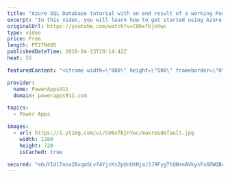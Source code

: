 ```yaml
---
title: "Azure SQL Database tutorial with an end result of a working PowerApps sql app"
excerpt: "In this video, you will learn how to get started using Azure SQL Databases. This video is focused on making sense to technical and non-technical users alike with a focus on getting you productive as quickly as possible.    If you are into PowerApps this is everything you need to know to go from building"
originalUrl: https://youtube.com/watch?v=CO6xfbjnYwc
type: video
price: Free
length: PT27M49S
publishedDateTime: 2018-04-13T20:14:42Z
heat: 55

featuredContent: "<iframe width=\"800\" height=\"500\" frameborder=\"0\" src=\"https://www.youtube.com/embed/CO6xfbjnYwc\" allow=\"accelerometer; autoplay; encrypted-media; gyroscope; picture-in-picture\" allowfullscreen></iframe>"

provider:
  name: PowerApps911
  domain: powerapps911.com

topics:
  - Power Apps

images:
  - url: https://i.ytimg.com/vi/CO6xfbjnYwc/maxresdefault.jpg
    width: 1280
    height: 720
    isCached: true

secured: "e6uYId1Tnoa2BxqmSLvf4YjzKsZpUnUYNja/2J9FygTtQN+nAVkysFsGDWQBeisFLgdlE8j+752AJuX2Lyk5gSq2PjraVUIy0yIcPcXKScjkSD/uh3Okvp0VH11qOTBHaBEwK5Ovh31dKz2mEzf1UFiSLa0cz8rXOEH8xouQV2yZ5pRVsDpno/hDx/1p5ryxFG2Nnl/I1HXVjm1UBU4c6VTV1MjJtyARwTtUCv8GyfIuerx7FGZ3KhU2ROUyP66QeglBB5oyiPAYLuZNxYnKRm6LlZCRQcbsefl8dlXuI3pAXJs/e/XJEl2f+9E5iOFixa3aOo0qoI/wJD+dYPBwEzDwHwwKkgR2fo44YlGzp7vn7BDwKQGbj/SxJVBJaO2ybUuZeUVL3LMU0tNy15KvTQ==;RWXoazECpIfVOmgua2wCyQ=="
---
```


